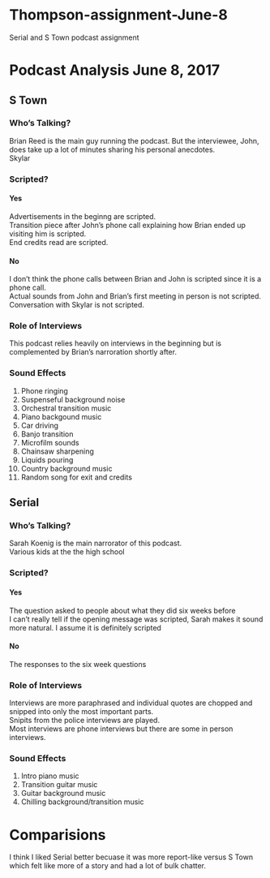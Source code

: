 # Thompson-assignment-June-8
Serial and S Town podcast assignment 

<!DOCTYPE html><html><head><meta charset="utf-8"><title>Untitled Document.md</title><style></style></head><body>
<h1><a id="Podcast_Analysis_June_8_2017_0"></a>Podcast Analysis June 8, 2017</h1>
<h2><a id="S_Town_2"></a>S Town</h2>
<h3><a id="Whos_Talking_4"></a>Who’s Talking?</h3>
<p>Brian Reed is the main guy running the podcast. But the interviewee, John, does take up a lot of minutes sharing his personal anecdotes.<br>
Skylar</p>
<h3><a id="Scripted_8"></a>Scripted?</h3>
<h4><a id="Yes_10"></a>Yes</h4>
<p>Advertisements in the beginng are scripted.<br>
Transition piece after John’s phone call explaining how Brian ended up visiting him is scripted.<br>
End credits read are scripted.</p>
<h4><a id="No_16"></a>No</h4>
<p>I don’t think the phone calls between Brian and John is scripted since it is a phone call.<br>
Actual sounds from John and Brian’s first meeting in person is not scripted.<br>
Conversation with Skylar is not scripted.</p>
<h3><a id="Role_of_Interviews_22"></a>Role of Interviews</h3>
<p>This podcast relies heavily on interviews in the beginning but is complemented by Brian’s narroration shortly after.</p>
<h3><a id="Sound_Effects_26"></a>Sound Effects</h3>
<ol>
<li>Phone ringing</li>
<li>Suspenseful background noise</li>
<li>Orchestral transition music</li>
<li>Piano backgound music</li>
<li>Car driving</li>
<li>Banjo transition</li>
<li>Microfilm sounds</li>
<li>Chainsaw sharpening</li>
<li>Liquids pouring</li>
<li>Country background music</li>
<li>Random song for exit and credits</li>
</ol>
<h2><a id="Serial_41"></a>Serial</h2>
<h3><a id="Whos_Talking_43"></a>Who’s Talking?</h3>
<p>Sarah Koenig is the main narrorator of this podcast.<br>
Various kids at the the high school</p>
<h3><a id="Scripted_48"></a>Scripted?</h3>
<h4><a id="Yes_50"></a>Yes</h4>
<p>The question asked to people about what they did six weeks before<br>
I can’t really tell if the opening message was scripted, Sarah makes it sound more natural. I assume it is definitely scripted</p>
<h4><a id="No_54"></a>No</h4>
<p>The responses to the six week questions</p>
<h3><a id="Role_of_Interviews_58"></a>Role of Interviews</h3>
<p>Interviews are more paraphrased and individual quotes are chopped and snipped into only the most important parts.<br>
Snipits from the police interviews are played.<br>
Most interviews are phone interviews but there are some in person interviews.</p>
<h3><a id="Sound_Effects_64"></a>Sound Effects</h3>
<ol>
<li>Intro piano music</li>
<li>Transition guitar music</li>
<li>Guitar background music</li>
<li>Chilling background/transition music</li>
</ol>
<h1><a id="Comparisions_72"></a>Comparisions</h1>
<p>I think I liked Serial better becuase it was more report-like versus S Town which felt like more of a story and had a lot of bulk chatter.</p>

</body></html>
